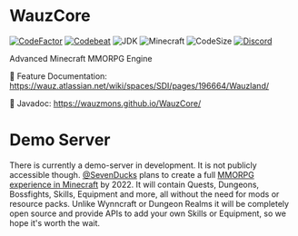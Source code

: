 # WauzCore
[![CodeFactor](https://www.codefactor.io/repository/github/wauzmons/wauzcore/badge)](https://www.codefactor.io/repository/github/wauzmons/wauzcore)
[![Codebeat](https://codebeat.co/badges/ddcb8361-5bb9-4988-b3c7-51f34db15f21)](https://codebeat.co/projects/github-com-wauzmons-wauzcore-master)
![JDK](https://img.shields.io/badge/Java-8-orange.svg)
![Minecraft](https://img.shields.io/badge/Minecraft-PaperMC%201.14.4-orange.svg)
![CodeSize](https://img.shields.io/github/languages/code-size/Wauzmons/WauzCore)
[![Discord](https://img.shields.io/discord/212147184999596032)](https://discord.gg/bTEVY65)

Advanced Minecraft MMORPG Engine

:blue_book: Feature Documentation: https://wauz.atlassian.net/wiki/spaces/SDI/pages/196664/Wauzland/

:orange_book: Javadoc: https://wauzmons.github.io/WauzCore/

# Demo Server
There is currently a demo-server in development. It is not publicly accessible though. [@SevenDucks](https://github.com/SevenDucks) plans to create a full [MMORPG experience in Minecraft](https://www.wauz.eu) by 2022. It will contain Quests, Dungeons, Bossfights, Skills, Equipment and more, all without the need for mods or resource packs. Unlike Wynncraft or Dungeon Realms it will be completely open source and provide APIs to add your own Skills or Equipment, so we hope it's worth the wait.
